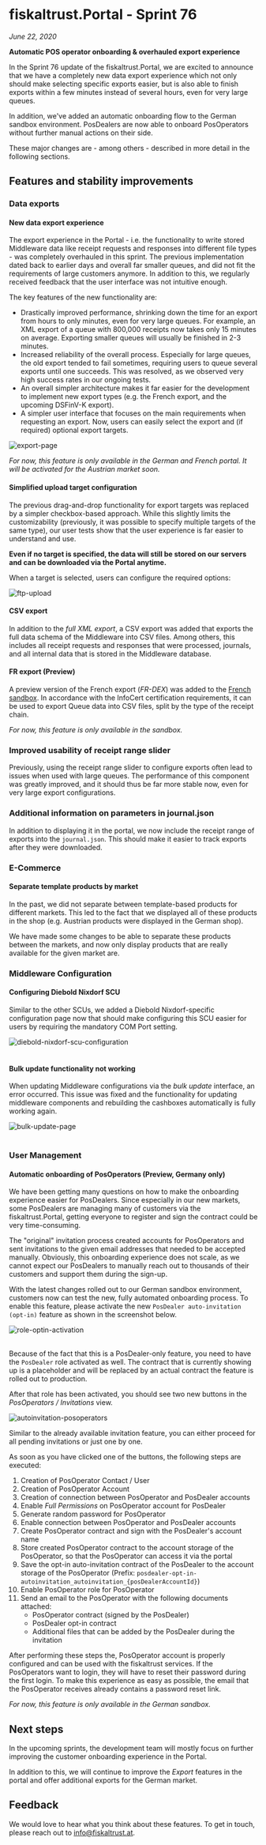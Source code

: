 # fiskaltrust.Portal - Sprint 76
_June 22, 2020_

**Automatic POS operator onboarding & overhauled export experience**

In the Sprint 76 update of the fiskaltrust.Portal, we are excited to announce that we have a completely new data export experience which not only should make selecting specific exports easier, but is also able to finish exports within a few minutes instead of several hours, even for very large queues.

In addition, we've added an automatic onboarding flow to the German sandbox environment. PosDealers are now able to onboard PosOperators without further manual actions on their side.

These major changes are - among others - described in more detail in the following sections.

## Features and stability improvements

### Data exports 

#### New data export experience
The export experience in the Portal - i.e. the functionality to write stored Middleware data like receipt requests and responses into different file types - was completely overhauled in this sprint. The previous implementation dated back to earlier days and overall far smaller queues, and did not fit the requirements of large customers anymore. In addition to this, we regularly received feedback that the user interface was not intuitive enough.

The key features of the new functionality are:
- Drastically improved performance, shrinking down the time for an export from hours to only minutes, even for very large queues. For example, an XML export of a queue with 800,000 receipts now takes only 15 minutes on average. Exporting smaller queues will usually be finished in 2-3 minutes.
- Increased reliability of the overall process. Especially for large queues, the old export tended to fail sometimes, requiring users to queue several exports until one succeeds. This was resolved, as we  observed very high success rates in our ongoing tests.
- An overall simpler architecture makes it far easier for the development to implement new export types (e.g. the French export, and the upcoming DSFinV-K export).
- A simpler user interface that focuses on the main requirements when requesting an export. Now, users can easily select the export and (if required) optional export targets.

![export-page](images/sprint-76/export-page.png)

_For now, this feature is only available in the German and French portal. It will be activated for the Austrian market soon._

#### Simplified upload target configuration
The previous drag-and-drop functionality for export targets was replaced by a simpler checkbox-based approach. While this slightly limits the customizability (previously, it was possible to specify multiple targets of the same type), our user tests show that the user experience is far easier to understand and use.

**Even if no target is specified, the data will still be stored on our servers and can be downloaded via the Portal anytime.**

When a target is selected, users can configure the required options:

![ftp-upload](images/sprint-76/ftp-upload.png)

#### CSV export
In addition to the _full XML export_, a CSV export was added that exports the full data schema of the Middleware into CSV files. Among others, this includes all receipt requests and responses that were processed, journals, and all internal data that is stored in the Middleware database.

#### FR export (Preview)
A preview version of the French export (_FR-DEX_) was added to the [French sandbox](https://portal-sandbox.fiskaltrust.fr). In accordance with the InfoCert certification requirements, it can be used to export Queue data into CSV files, split by the type of the receipt chain.

_For now, this feature is only available in the sandbox._

### Improved usability of receipt range slider
Previously, using the receipt range slider to configure exports often lead to issues when used with large queues. The performance of this component was greatly improved, and it should thus be far more stable now, even for very large export configurations.

### Additional information on parameters in journal.json
In addition to displaying it in the portal, we now include the receipt range of exports into the `journal.json`. This should make it easier to track exports after they were downloaded.

### E-Commerce

#### Separate template products by market
In the past, we did not separate between template-based products for different markets. This led to the fact that we displayed all of these products in the shop (e.g. Austrian products were displayed in the German shop). 

We have made some changes to be able to separate these products between the markets, and now only display products that are really available for the given market are.

### Middleware Configuration

#### Configuring Diebold Nixdorf SCU
Similar to the other SCUs, we added a Diebold Nixdorf-specific configuration page now that should make configuring this SCU easier for users by requiring the mandatory COM Port setting.

![diebold-nixdorf-scu-configuration](images/sprint-76/diebold-scu-configuration.png)<br /><br />

#### Bulk update functionality not working
When updating Middleware configurations via the _bulk update_ interface, an error occurred. This issue was fixed and the functionality for updating middleware components and rebuilding the cashboxes automatically is fully working again.

![bulk-update-page](images/sprint-76/bulk-update-page.png)<br /><br />

### User Management

#### Automatic onboarding of PosOperators (Preview, Germany only)
We have been getting many questions on how to make the onboarding experience easier for PosDealers. Since especially in our new markets, some PosDealers are managing many of customers via the fiskaltrust.Portal, getting everyone to register and sign the contract could be very time-consuming. 

The "original" invitation process created accounts for PosOperators and sent invitations to the given email addresses that needed to be accepted manually. Obviously, this onboarding experience does not scale, as we cannot expect our PosDealers to manually reach out to thousands of their customers and support them during the sign-up.

With the latest changes rolled out to our German sandbox environment, customers now can test the new, fully automated onboarding process. To enable this feature, please activate the new `PosDealer auto-invitation (opt-in)` feature as shown in the screenshot below.

![role-optin-activation](images/sprint-76/role-optin-activation.png)<br /><br />

Because of the fact that this is a PosDealer-only feature, you need to have the `PosDealer` role activated as well. The contract that is currently showing up is a placeholder and will be replaced by an actual contract the feature is rolled out to production.

After that role has been activated, you should see two new buttons in the _PosOperators / Invitations_ view. 

![autoinvitation-posoperators](images/sprint-76/autoinvite-posoperators.png)

Similar to the already available invitation feature, you can either proceed for all pending invitations or just one by one. 

As soon as you have clicked one of the buttons, the following steps are executed:

1. Creation of PosOperator Contact / User
1. Creation of PosOperator Account
1. Creation of connection between PosOperator and PosDealer accounts
1. Enable _Full Permissions_ on PosOperator account for PosDealer
1. Generate random password for PosOperator
1. Enable connection between PosOperator and PosDealer accounts
1. Create PosOperator contract and sign with the PosDealer's account name
1. Store created PosOperator contract to the account storage of the PosOperator, so that the PosOperator can access it via the portal
1. Save the opt-in auto-invitation contract of the PosDealer to the account storage of the PosOperator (Prefix: `posdealer-opt-in-autoinvitation_autoinvitation_{posDealerAccountId}`)
1. Enable PosOperator role for PosOperator
1. Send an email to the PosOperator with the following documents attached:
    - PosOperator contract (signed by the PosDealer)
    - PosDealer opt-in contract
    - Additional files that can be added by the PosDealer during the invitation

After performing these steps the, PosOperator account is properly configured and can be used with the fiskaltrust services. If the PosOperators want to login, they will have to reset their password during the first login. To make this experience as easy as possible, the email that the PosOperator receives already contains a password reset link.

_For now, this feature is only available in the German sandbox._

## Next steps
In the upcoming sprints, the development team will mostly focus on further improving the customer onboarding experience in the Portal.

In addition to this, we will continue to improve the _Export_ features in the portal and offer additional exports for the German market.

## Feedback
We would love to hear what you think about these features. To get in touch, please reach out to [info@fiskaltrust.at](mailto:info@fiskaltrust.at).
